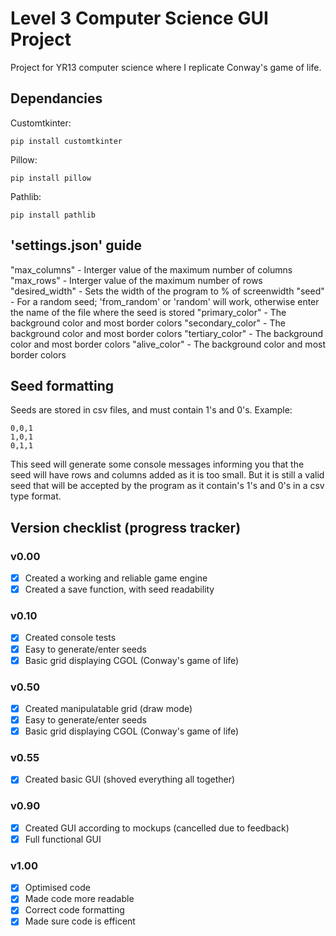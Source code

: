 # Level 3 Computer Science GUI Project
Project for YR13 computer science where I replicate Conway's game of life.

## Dependancies
Customtkinter:
```
pip install customtkinter
```
Pillow:
```
pip install pillow
```
Pathlib:
```
pip install pathlib
```

## 'settings.json' guide
"max_columns" - Interger value of the maximum number of columns
"max_rows" - Interger value of the maximum number of rows
"desired_width" - Sets the width of the program to % of screenwidth
"seed" - For a random seed; 'from_random' or 'random' will work, otherwise enter the name of the file where the seed is stored
"primary_color" - The background color and most border colors
"secondary_color" - The background color and most border colors
"tertiary_color" - The background color and most border colors
"alive_color" - The background color and most border colors

## Seed formatting
Seeds are stored in csv files, and must contain 1's and 0's.
Example:
```
0,0,1
1,0,1
0,1,1
```
This seed will generate some console messages informing you that the seed will have rows and columns added as it is too small. But it is still a valid seed that will be accepted by the program as it contain's 1's and 0's in a csv type format.

## Version checklist (progress tracker)
### v0.00
- [x] Created a working and reliable game engine
- [x] Created a save function, with seed readability

### v0.10
- [x] Created console tests
- [x] Easy to generate/enter seeds
- [x] Basic grid displaying CGOL (Conway's game of life)

### v0.50
- [x] Created manipulatable grid (draw mode)
- [x] Easy to generate/enter seeds
- [x] Basic grid displaying CGOL (Conway's game of life)

### v0.55
- [x] Created basic GUI (shoved everything all together)

### v0.90
- [x] Created GUI according to mockups (cancelled due to feedback)
- [x] Full functional GUI

### v1.00
- [x] Optimised code
- [x] Made code more readable
- [x] Correct code formatting
- [x] Made sure code is efficent